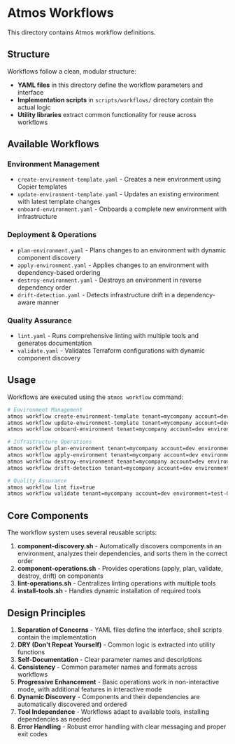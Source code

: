 # Atmos Workflows

This directory contains Atmos workflow definitions.

## Structure

Workflows follow a clean, modular structure:
- **YAML files** in this directory define the workflow parameters and interface
- **Implementation scripts** in `scripts/workflows/` directory contain the actual logic
- **Utility libraries** extract common functionality for reuse across workflows

## Available Workflows

### Environment Management

- `create-environment-template.yaml` - Creates a new environment using Copier templates
- `update-environment-template.yaml` - Updates an existing environment with latest template changes
- `onboard-environment.yaml` - Onboards a complete new environment with infrastructure

### Deployment & Operations

- `plan-environment.yaml` - Plans changes to an environment with dynamic component discovery
- `apply-environment.yaml` - Applies changes to an environment with dependency-based ordering
- `destroy-environment.yaml` - Destroys an environment in reverse dependency order
- `drift-detection.yaml` - Detects infrastructure drift in a dependency-aware manner

### Quality Assurance

- `lint.yaml` - Runs comprehensive linting with multiple tools and generates documentation 
- `validate.yaml` - Validates Terraform configurations with dynamic component discovery

## Usage

Workflows are executed using the `atmos workflow` command:

```bash
# Environment Management
atmos workflow create-environment-template tenant=mycompany account=dev environment=test-01 vpc_cidr=10.0.0.0/16
atmos workflow update-environment-template tenant=mycompany account=dev environment=test-01
atmos workflow onboard-environment tenant=mycompany account=dev environment=test-01 vpc_cidr=10.0.0.0/16

# Infrastructure Operations
atmos workflow plan-environment tenant=mycompany account=dev environment=test-01
atmos workflow apply-environment tenant=mycompany account=dev environment=test-01 auto_approve=true
atmos workflow destroy-environment tenant=mycompany account=dev environment=test-01 confirm=true
atmos workflow drift-detection tenant=mycompany account=dev environment=test-01

# Quality Assurance
atmos workflow lint fix=true
atmos workflow validate tenant=mycompany account=dev environment=test-01
```

## Core Components

The workflow system uses several reusable scripts:

1. **component-discovery.sh** - Automatically discovers components in an environment, analyzes their dependencies, and sorts them in the correct order
2. **component-operations.sh** - Provides operations (apply, plan, validate, destroy, drift) on components
3. **lint-operations.sh** - Centralizes linting operations with multiple tools
4. **install-tools.sh** - Handles dynamic installation of required tools

## Design Principles

1. **Separation of Concerns** - YAML files define the interface, shell scripts contain the implementation
2. **DRY (Don't Repeat Yourself)** - Common logic is extracted into utility functions
3. **Self-Documentation** - Clear parameter names and descriptions
4. **Consistency** - Common parameter names and formats across workflows
5. **Progressive Enhancement** - Basic operations work in non-interactive mode, with additional features in interactive mode
6. **Dynamic Discovery** - Components and their dependencies are automatically discovered and ordered
7. **Tool Independence** - Workflows adapt to available tools, installing dependencies as needed
8. **Error Handling** - Robust error handling with clear messaging and proper exit codes